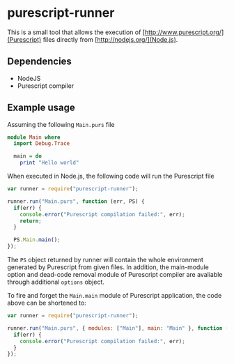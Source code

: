 # purescript-runner

This is a small tool that allows the execution of [http://www.purescript.org/](Purescript) files
directly from [http://nodejs.org/](Node.js).

## Dependencies
 * NodeJS
 * Purescript compiler


## Example usage
Assuming the following ``Main.purs`` file
```purescript
module Main where
  import Debug.Trace

  main = do
    print "Hello world"
```

When executed in Node.js, the following code will run the Purescript file
```javascript
var runner = require("purescript-runner");

runner.run("Main.purs", function (err, PS) {
  if(err) {
    console.error("Purescript compilation failed:", err);
    return;
  }

  PS.Main.main();
});
```

The `PS` object returned by runner will contain the whole environment generated by Purescript from given files.
In addition, the main-module option and dead-code removal module of Purescript compiler are avaliable through
additional `options` object.

To fire and forget the `Main.main` module of Purescript application, the code above can be shortened to:
```javascript
var runner = require("purescript-runner");

runner.run("Main.purs", { modules: ["Main"], main: "Main" }, function (err) {
  if(err) {
    console.error("Purescript compilation failed:", err);
  }
});
```
